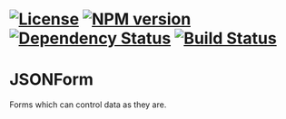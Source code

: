 [![License][LicenseIMGURL]][LicenseURL]
[![NPM version][NPMIMGURL]][NPMURL]
[![Dependency Status](https://gemnasium.com/valtido/JSONForm.svg)](https://gemnasium.com/valtido/JSONForm)
[![Build Status](https://travis-ci.org/valtido/JSONForm.svg)](https://travis-ci.org/valtido/JSONForm)
===============
[NPMIMGURL]:                https://img.shields.io/npm/v/minify.svg?style=flat
[NPMURL]:                   //npmjs.org/package/minify
[LicenseIMGURL]:            https://img.shields.io/badge/license-MIT-317BF9.svg?style=flat
[LicenseURL]:               https://tldrlegal.com/license/mit-license "MIT License"

JSONForm
========

Forms which can control data as they are.
